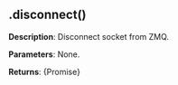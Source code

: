 ## .disconnect()

**Description**: Disconnect socket from ZMQ.

**Parameters**: None.

**Returns**: {Promise<void>}
